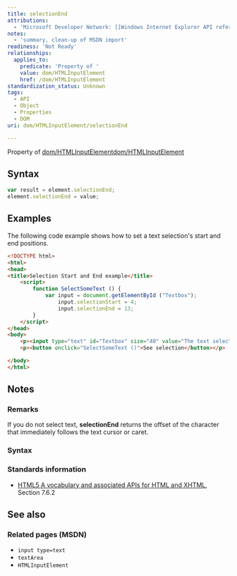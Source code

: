 ```yaml
---
title: selectionEnd
attributions:
  - 'Microsoft Developer Network: [[Windows Internet Explorer API reference](http://msdn.microsoft.com/en-us/library/ie/hh828809%28v=vs.85%29.aspx) Article]'
notes:
  - 'summary, clean-up of MSDN import'
readiness: 'Not Ready'
relationships:
  applies_to:
    predicate: 'Property of '
    value: dom/HTMLInputElement
    href: /dom/HTMLInputElement
standardization_status: Unknown
tags:
  - API
  - Object
  - Properties
  - DOM
uri: dom/HTMLInputElement/selectionEnd

---
```

Property of [dom/HTMLInputElement](/dom/HTMLInputElement)[dom/HTMLInputElement](/dom/HTMLInputElement)

## <span>Syntax</span>

``` js
var result = element.selectionEnd;
element.selectionEnd = value;
```

## <span>Examples</span>

The following code example shows how to set a text selection's start and end positions.

``` html
<!DOCTYPE html>
<html>
<head>
<title>Selection Start and End example</title>
    <script>
        function SelectSomeText () {
            var input = document.getElementById ("Textbox");
                input.selectionStart = 4;
                input.selectionEnd = 13;
        }
    </script>
</head>
<body>
    <p><input type="text" id="Textbox" size="40" value="The text selection appears here"/></p>
    <p><button onclick="SelectSomeText ()">See selection</button></p>

</body>
</html>
```

## <span>Notes</span>

### <span>Remarks</span>

If you do not select text, **selectionEnd** returns the offset of the character that immediately follows the text cursor or caret.

### <span>Syntax</span>

### <span>Standards information</span>

-   [HTML5 A vocabulary and associated APIs for HTML and XHTML](http://go.microsoft.com/fwlink/p/?linkid=221374), Section 7.6.2

## <span>See also</span>

### <span>Related pages (MSDN)</span>

-   `input type=text`
-   `textArea`
-   `HTMLInputElement`

